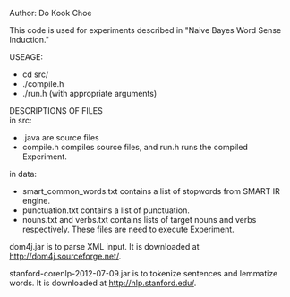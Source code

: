 Author: Do Kook Choe

This code is used for experiments described in "Naive Bayes Word Sense Induction."

USEAGE: 
* cd src/ 
* ./compile.h 
* ./run.h (with appropriate arguments) 

DESCRIPTIONS OF FILES  
in src:  
- .java are source files
- compile.h compiles source files, and run.h runs the compiled Experiment.

in data:
* smart_common_words.txt contains a list of stopwords from SMART IR engine.
* punctuation.txt contains a list of punctuation.
* nouns.txt and verbs.txt contains lists of target nouns and verbs respectively. These files are need to execute Experiment.

dom4j.jar is to parse XML input. It is downloaded at http://dom4j.sourceforge.net/.

stanford-corenlp-2012-07-09.jar is to tokenize sentences and lemmatize words. It is downloaded at http://nlp.stanford.edu/.

